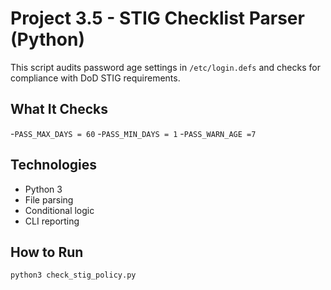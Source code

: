 # Project 3.5 - STIG Checklist Parser (Python)

This script audits password age settings in `/etc/login.defs` and checks for compliance with DoD STIG requirements.

## What It Checks

-`PASS_MAX_DAYS = 60`
-`PASS_MIN_DAYS = 1`
-`PASS_WARN_AGE =7`

## Technologies

- Python 3
- File parsing
- Conditional logic
- CLI reporting

## How to Run

```bash
python3 check_stig_policy.py

